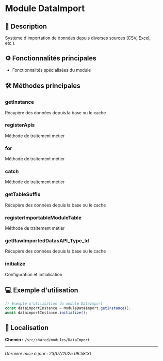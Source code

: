 # Module DataImport

## 📖 Description

Système d'importation de données depuis diverses sources (CSV, Excel, etc.).

## ⚙️ Fonctionnalités principales

- Fonctionnalités spécialisées du module



## 🛠️ Méthodes principales

### getInstance
Récupère des données depuis la base ou le cache

### registerApis
Méthode de traitement métier

### for
Méthode de traitement métier

### catch
Méthode de traitement métier

### getTableSuffix
Récupère des données depuis la base ou le cache

### registerImportableModuleTable
Méthode de traitement métier

### getRawImportedDatasAPI_Type_Id
Récupère des données depuis la base ou le cache

### initialize
Configuration et initialisation



## 💻 Exemple d'utilisation

```typescript
// Exemple d'utilisation du module DataImport
const dataimportInstance = ModuleDataImport.getInstance();
await dataimportInstance.initialize();
```

## 📍 Localisation

**Chemin :** `/src/shared/modules/DataImport`

---

*Dernière mise à jour : 23/07/2025 09:58:31*
